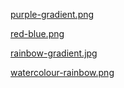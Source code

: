 [purple-gradient.png](https://images.squarespace-cdn.com/content/v1/59c7f1ce64b05f184cbe8ce7/1584323784352-CJNSHO38QTABFAOLZRVU/ke17ZwdGBToddI8pDm48kA47qaxzGU3oa60Mv3IrElh7gQa3H78H3Y0txjaiv_0fDoOvxcdMmMKkDsyUqMSsMWxHk725yiiHCCLfrh8O1z4YTzHvnKhyp6Da-NYroOW3ZGjoBKy3azqku80C789l0jBK0T3M-v-AVkQFEHxhNgUudw45kiY-UQ73op4W9iSPFDhmgzum_ZisgY9UJzHOlA/Irresistible_GradientMap_HOR-73.png?format=2500w)

[red-blue.png](https://harvardpolitics.com/blog/wp-content/uploads/2019/12/gradient-2000574_1920-e1577482073241.png)

[rainbow-gradient.jpg](https://images.unsplash.com/photo-1579546929518-9e396f3cc809?ixlib=rb-1.2.1&w=1000&q=80)

[watercolour-rainbow.png](https://i.pinimg.com/originals/3f/b9/d7/3fb9d7397d0f6ce64e99d3561db75d03.png)
